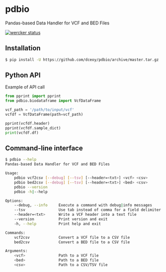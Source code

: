 pdbio
=====

Pandas-based Data Handler for VCF and BED Files

[![wercker status](https://app.wercker.com/status/fe5472a8f890edd3169e7bae5b648bac/s/master "wercker status")](https://app.wercker.com/project/byKey/fe5472a8f890edd3169e7bae5b648bac)

Installation
------------

```sh
$ pip install -U https://github.com/dceoy/pdbio/archive/master.tar.gz
```

Python API
----------

Example of API call

```py
from pprint import pprint
from pdbio.biodataframe import VcfDataFrame

vcf_path = '/path/to/input/vcf'
vcfdf = VcfDataFrame(path=vcf_path)

pprint(vcfdf.header)
pprint(vcfdf.sample_dict)
print(vcfdf.df)
```

Command-line interface
----------------------

```sh
$ pdbio --help
Pandas-based Data Handler for VCF and BED Files

Usage:
    pdbio vcf2csv [--debug] [--tsv] [--header=<txt>] <vcf> <csv>
    pdbio bed2csv [--debug] [--tsv] [--header=<txt>] <bed> <csv>
    pdbio --version
    pdbio -h|--help

Options:
    --debug, --info     Execute a command with debug|info messages
    --tsv               Use tab instead of comma for a field delimiter
    --header=<txt>      Write a VCF header into a text file
    --version           Print version and exit
    -h, --help          Print help and exit

Commands:
    vcf2csv             Convert a VCF file to a CSV file
    bed2csv             Convert a BED file to a CSV file

Arguments:
    <vcf>               Path to a VCF file
    <bed>               Path to a BED file
    <csv>               Path to a CSV/TSV file
```
